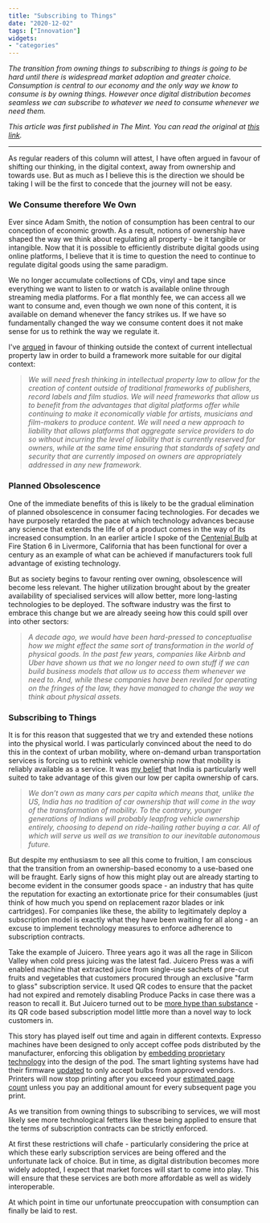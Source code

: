 ```yaml
---
title: "Subscribing to Things"
date: "2020-12-02"
tags: ["Innovation"]
widgets: 
- "categories"
---
```


*The transition from owning things to subscribing to things is going to be hard until there is widespread market adoption and greater choice. Consumption is central to our economy and the only way we know to consume is by owning things. However once digital distribution becomes seamless we can subscribe to whatever we need to consume whenever we need them.*
<!--more-->
*This article was first published in The Mint. You can read the original at [this link](https://www.livemint.com/opinion/columns/consumption-could-break-free-of-product-ownership-11606837979173.html).*

---

As regular readers of this column will attest, I have often argued in favour of shifting our thinking, in the digital context, away from ownership and towards use. But as much as I believe this is the direction we should be taking I will be the first to concede that the journey will not be easy.

### We Consume therefore We Own

Ever since Adam Smith, the notion of consumption has been central to our conception of economic growth. As a result, notions of ownership have shaped the way we think about regulating all property - be it tangible or intangible. Now that it is possible to efficiently distribute digital goods using online platforms, I believe that it is time to question the need to continue to regulate digital goods using the same paradigm.

We no longer accumulate collections of CDs, vinyl and tape since everything we want to listen to or watch is available online through streaming media platforms. For a flat monthly fee, we can access all we want to consume and, even though we own none of this content, it is available on demand whenever the fancy strikes us. If we have so fundamentally changed the way we consume content does it not make sense for us to rethink the way we regulate it.

I've [argued](/12/february/2020/lets-update-the-notion-of-ownership-to-the-digital-age/) in favour of thinking outside the context of current intellectual property law in order to build a framework more suitable for our digital context:

> *We will need fresh thinking in intellectual property law to allow for the creation of content outside of traditional frameworks of publishers, record labels and film studios. We will need frameworks that allow us to benefit from the advantages that digital platforms offer while continuing to make it economically viable for artists, musicians and film-makers to produce content. We will need a new approach to liability that allows platforms that aggregate service providers to do so without incurring the level of liability that is currently reserved for owners, while at the same time ensuring that standards of safety and security that are currently imposed on owners are appropriately addressed in any new framework.* 

### Planned Obsolescence

One of the immediate benefits of this is likely to be the gradual elimination of planned obsolescence in consumer facing technologies. For decades we have purposely retarded the pace at which technology advances because any science that extends the life of of a product comes in the way of its increased consumption. In an earlier article I spoke of the [Centenial Bulb](https://www.centennialbulb.org/cam.htm) at Fire Station 6 in Livermore, California that has been functional for over a century as an example of what can be achieved if manufacturers took full advantage of existing technology.

But as society begins to favour renting over owning, obsolescence will become less relevant. The higher utilization brought about by the greater availability of specialised services will allow better, more long-lasting technologies to be deployed. The software industry was the first to embrace this change but we are already seeing how this could spill over into other sectors:

> *A decade ago, we would have been hard-pressed to conceptualise how we might effect the same sort of transformation in the world of physical goods. In the past few years, companies like Airbnb and Uber have shown us that we no longer need to own stuff if we can build business models that allow us to access them whenever we need to. And, while these companies have been reviled for operating on the fringes of the law, they have managed to change the way we think about physical assets.*

### Subscribing to Things

It is for this reason that suggested that we try and extended these notions into the physical world. I was particularly convinced about the need to do this in the context of urban mobility, where on-demand urban transportation services is forcing us to rethink vehicle ownership now that mobility is reliably available as a service. It was [my belief](/28/june/2017/the-future-of-ownership/) that India is particularly well suited to take advantage of this given our low per capita ownership of cars.

> *We don’t own as many cars per capita which means that, unlike the US, India has no tradition of car ownership that will come in the way of the transformation of mobility. To the contrary, younger generations of Indians will probably leapfrog vehicle ownership entirely, choosing to depend on ride-hailing rather buying a car. All of which will serve us well as we transition to our inevitable autonomous future.*

But despite my enthusiasm to see all this come to fruition, I am conscious that the transition from an ownership-based economy to a use-based one will be fraught. Early signs of how this might play out are already starting to become evident in the consumer goods space - an industry that has quite the reputation for exacting an extortionate price for their consumables (just think of how much you spend on replacement razor blades or ink cartridges). For companies like these, the ability to legitimately deploy a subscription model is exactly what they have been waiting for all along - an excuse to implement technology measures to enforce adherence to subscription contracts.

Take the example of Juicero. Three years ago it was all the rage in Silicon Valley when cold press juicing was the latest fad. Juicero Press was a wifi enabled machine that extracted juice from single-use sachets of pre-cut fruits and vegetables that customers procured through an exclusive "farm to glass" subscription service. It used QR codes to ensure that the packet had not expired and remotely disabling Produce Packs in case there was a reason to recall it. But Juicero turned out to be [more hype than substance](https://www.cnet.com/news/juicero-is-still-the-greatest-example-of-silicon-valley-stupidity/) - its QR code based subscription model little more than a novel way to lock customers in.

This story has played iself out time and again in different contexts. Expresso machines have been designed to only accept coffee pods distributed by the manufacturer, enforcing this obligation by [embedding proprietary technology](https://www.wired.com/2015/05/keurig-k-cup-drm/) into the design of the pod. The smart lighting systems have had their firmware [updated](https://zatznotfunny.com/2015-12/philips-hue-excludes-3rd-party-bulbs/) to only accept bulbs from approved vendors. Printers will now stop printing after you exceed your [estimated page count](https://www.eff.org/deeplinks/2020/11/ink-stained-wretches-battle-soul-digital-freedom-taking-place-inside-your-printer) unless you pay an additional amount for every subsequent page you print.

As we transition from owning things to subscribing to services, we will most likely see more technological fetters like these being applied to ensure that the terms of subscription contracts can be strictly enforced.

At first these restrictions will chafe - particularly considering the price at which these early subscription services are being offered and the unfortunate lack of choice. But in time, as digital distribution becomes more widely adopted, I expect that market forces will start to come into play. This will ensure that these services are both more affordable as well as widely interoperable.

At which point in time our unfortunate preoccupation with consumption can finally be laid to rest.
